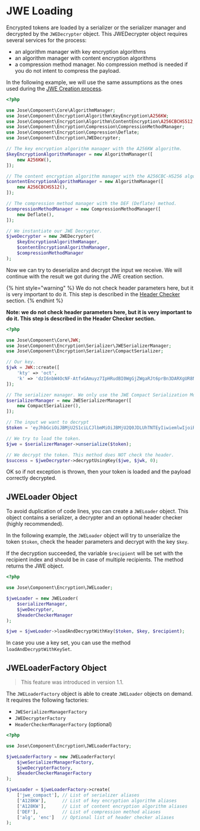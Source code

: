 # JWE Loading

Encrypted tokens are loaded by a serializer or the serializer manager and decrypted by the `JWEDecrypter` object. This JWEDecrypter object requires several services for the process:

* an algorithm manager with key encryption algorithms
* an algorithm manager with content encryption algorithms
* a compression method manager. No compression method is needed if you do not intent to compress the payload.

In the following example, we will use the same assumptions as the ones used during the [JWE Creation process](jwe-creation.md).

```php
<?php

use Jose\Component\Core\AlgorithmManager;
use Jose\Component\Encryption\Algorithm\KeyEncryption\A256KW;
use Jose\Component\Encryption\Algorithm\ContentEncryption\A256CBCHS512;
use Jose\Component\Encryption\Compression\CompressionMethodManager;
use Jose\Component\Encryption\Compression\Deflate;
use Jose\Component\Encryption\JWEDecrypter;

// The key encryption algorithm manager with the A256KW algorithm.
$keyEncryptionAlgorithmManager = new AlgorithmManager([
    new A256KW(),
]);

// The content encryption algorithm manager with the A256CBC-HS256 algorithm.
$contentEncryptionAlgorithmManager = new AlgorithmManager([
    new A256CBCHS512(),
]);

// The compression method manager with the DEF (Deflate) method.
$compressionMethodManager = new CompressionMethodManager([
    new Deflate(),
]);

// We instantiate our JWE Decrypter.
$jweDecrypter = new JWEDecrypter(
    $keyEncryptionAlgorithmManager,
    $contentEncryptionAlgorithmManager,
    $compressionMethodManager
);
```

Now we can try to deserialize and decrypt the input we receive. We will continue with the result we got during the JWE creation section.

{% hint style="warning" %}
We do not check header parameters here, but it is very important to do it. This step is described in the [Header Checker](../header-checker.md) section.
{% endhint %}

**Note: we do not check header parameters here, but it is very important to do it. This step is described in the Header Checker section.**

```php
<?php

use Jose\Component\Core\JWK;
use Jose\Component\Encryption\Serializer\JWESerializerManager;
use Jose\Component\Encryption\Serializer\CompactSerializer;

// Our key.
$jwk = JWK::create([
    'kty' => 'oct',
    'k' => 'dzI6nbW4OcNF-AtfxGAmuyz7IpHRudBI0WgGjZWgaRJt6prBn3DARXgUR8NVwKhfL43QBIU2Un3AvCGCHRgY4TbEqhOi8-i98xxmCggNjde4oaW6wkJ2NgM3Ss9SOX9zS3lcVzdCMdum-RwVJ301kbin4UtGztuzJBeg5oVN00MGxjC2xWwyI0tgXVs-zJs5WlafCuGfX1HrVkIf5bvpE0MQCSjdJpSeVao6-RSTYDajZf7T88a2eVjeW31mMAg-jzAWfUrii61T_bYPJFOXW8kkRWoa1InLRdG6bKB9wQs9-VdXZP60Q4Yuj_WZ-lO7qV9AEFrUkkjpaDgZT86w2g',
]);

// The serializer manager. We only use the JWE Compact Serialization Mode.
$serializerManager = new JWESerializerManager([
    new CompactSerializer(),
]);

// The input we want to decrypt
$token = 'eyJhbGciOiJBMjU2S1ciLCJlbmMiOiJBMjU2Q0JDLUhTNTEyIiwiemlwIjoiREVGIn0.9RLpf3Gauf05QPNCMzPcH4XNBLmH0s3e-YWwOe57MTG844gnc-g2ywfXt_R0Q9qsR6WhkmQEhdLk2CBvfqr4ob4jFlvJK0yW.CCvfoTKO9tQlzCvbAuFAJg.PxrDlsbSRcxC5SuEJ84i9E9_R3tCyDQsEPTIllSCVxVcHiPOC2EdDlvUwYvznirYP6KMTdKMgLqxB4BwI3CWtys0fceSNxrEIu_uv1WhzJg.4DnyeLEAfB4I8Eq0UobnP8ymlX1UIfSSADaJCXr3RlU';

// We try to load the token.
$jwe = $serializerManager->unserialize($token);

// We decrypt the token. This method does NOT check the header.
$success = $jweDecrypter->decryptUsingKey($jwe, $jwk, 0);
```

OK so if not exception is thrown, then your token is loaded and the payload correctly decrypted.

## JWELoader Object

To avoid duplication of code lines, you can create a `JWELoader` object. This object contains a serializer, a decrypter and an optional header checker \(highly recommended\).

In the following example, the `JWELoader` object will try to unserialize the token `$token`, check the header parameters and decrypt with the key `$key`.

If the decryption succeeded, the variable `$recipient` will be set with the recipient index and should be in case of multiple recipients. The method returns the JWE object.

```php
<?php

use Jose\Component\Encryption\JWELoader;

$jweLoader = new JWELoader(
    $serializerManager,
    $jweDecrypter,
    $headerCheckerManager
);

$jwe = $jweLoader->loadAndDecryptWithKey($token, $key, $recipient);
```

In case you use a key set, you can use the method `loadAndDecryptWithKeySet`.

## JWELoaderFactory Object

> This feature was introduced in version 1.1.

The `JWELoaderFactory` object is able to create `JWELoader` objects on demand. It requires the following factories:

* `JWESerializerManagerFactory`
* `JWEDecrypterFactory`
* `HeaderCheckerManagerFactory` \(optional\)

```php
<?php

use Jose\Component\Encryption\JWELoaderFactory;

$jweLoaderFactory = new JWELoaderFactory(
    $jweSerializerManagerFactory,
    $jweDecrypterFactory,
    $headerCheckerManagerFactory
);

$jweLoader = $jweLoaderFactory->create(
    ['jwe_compact'], // List of serializer aliases
    ['A128KW'],      // List of key encryption algorithm aliases
    ['A128KW'],      // List of content encryption algorithm aliases
    ['DEF'],         // List of compression method aliases
    ['alg', 'enc']   // Optional list of header checker aliases
);
```

